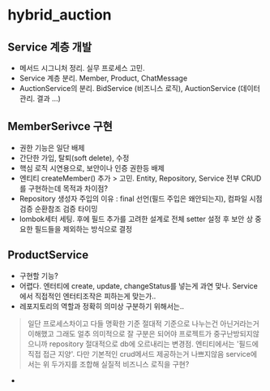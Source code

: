 # hybrid_auction

## Service 계층 개발
- 메서드 시그니처 정리. 실무 프로세스 고민. 
- Service 계층 분리. Member, Product, ChatMessage
- AuctionService의 분리. BidService (비즈니스 로직), AuctionService (데이터 관리. 결과 ...)

## MemberSerivce 구현
- 권한 기능은 일단 배제
- 간단한 가입, 탈퇴(soft delete), 수정
- 핵심 로직 시연용으로, 보안이나 인증 권한등 배제
- 엔티티 createMember() 추가 > 고민. Entity, Repository, Service 전부 CRUD를 구현하는데 목적과 차이점?
- Repository 생성자 주입의 이유 : final 선언(필드 주입은 왜안되는지), 컴파일 시점 검증 순환참조 검증 타이밍
- lombok세터 세팅. 후에 필드 추가를 고려한 설계로 전체 setter 설정 후 보안 상 중요한 필드들을 제외하는 방식으로 결정

## ProductService
- 구현할 기능?
- 어렵다. 엔터티에 create, update, changeStatus를 넣는게 과연 맞나. Service에서 직접적인 엔터티조작은 피하는게 맞는가..
- 레포지토리의 역할과 정확히 의미상 구분하기 위해서는..
>  일단 프로세스차이고 다들 명확한 기준 절대적 기준으로 나누는건 아닌거라는거 이해했고
  그래도 얼추 의미적으로 잘 구분은 되어야 프로젝트가 중구난방되지않으니까
  repository 절대적으로 db에 오르내리는 변경점.
  엔티티에서는 '필드에 직접 접근 지양'. 다만 기본적인 crud메서드 제공하는거 나쁘지않음
  service에서는 위 두가지를 조합해 실질적 비즈니스 로직을 구현?
- 